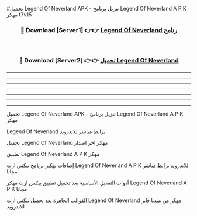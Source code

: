 #تحميل Legend Of Neverland  APK - تنزيل برنامج Legend Of Neverland  A P K مهكر f7v15 



<div align="center">
<h3>🔴 Download [Server1] 👉👉 <a href="https://apkdownload10.web.app/?title=Legend Of Neverland ">Legend Of Neverland  رنامج</a></h3><br>

<h3>🔴 Download [Server2] 👉👉 <a href="https://apkdownload10.web.app/?title=Legend Of Neverland ">تحميل Legend Of Neverland  </a></h3>
</div>


----------------------------------------------------------

----------------------------------------------------------

----------------------------------------------------------

----------------------------------------------------------

----------------------------------------------------------

----------------------------------------------------------

----------------------------------------------------------

تحميل Legend Of Neverland  APK - تنزيل برنامج Legend Of Neverland  A P K مهكر

Legend Of Neverland  برابط مباشر للاندرويد

تحميل Legend Of Neverland  مهكر اخر اصدار

تطبيق Legend Of Neverland  A P K مهكر

إضافات تهكير برنامج بيكس ارت Legend Of Neverland  A P K للاندرويد برابط مباشر مجانا

أدوات التعديل الأساسية بعد تحميل تطبيق بيكس ارت مهكر Legend Of Neverland  A P K مجانا

القوالب الجاهزة بعد تحميل بيكس ارت Legend Of Neverland  مهكر من ميديا فاير للاندرويد


